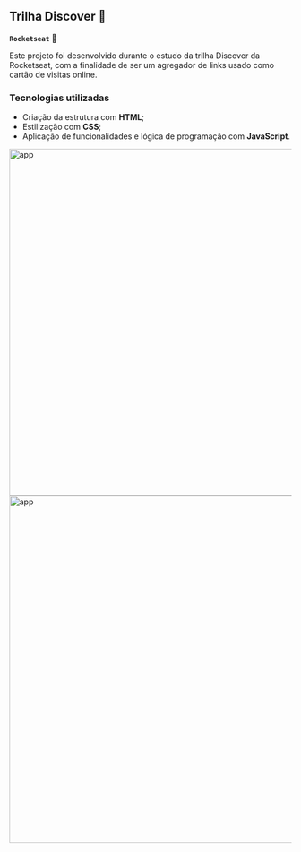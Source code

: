 ## Trilha Discover 🔎
**`Rocketseat`** 🚀

Este projeto foi desenvolvido durante o estudo da trilha Discover da Rocketseat, com a finalidade de ser um agregador de links usado como cartão de visitas online. 

### Tecnologias utilizadas 
  - Criação da estrutura com **HTML**; 
  - Estilização com **CSS**;
  - Aplicação de funcionalidades e lógica de programação com **JavaScript**.

  <img width=620px alt="app" src="./imgs/teladark.png">                                      <img width=620px alt="app" src="./imgs/telalight.png">          